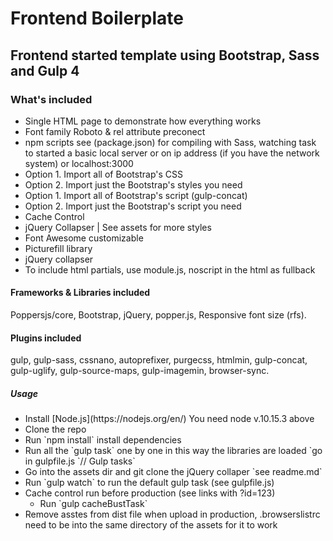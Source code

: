 <h1>Frontend Boilerplate</h1>

<h2>Frontend started template using Bootstrap, Sass and Gulp 4</h2>
<h3>What's included</h3>

<ul>
  <li>Single HTML page to demonstrate how everything works</li>
  <li>Font family Roboto & rel attribute preconect</li> 
  <li>npm scripts see (package.json) for compiling with Sass, watching task to started a basic local server or on ip address (if you have the network system) or localhost:3000</li>
  <li>Option 1. Import all of Bootstrap's CSS</li>
  <li>Option 2. Import just the Bootstrap's styles you need</li>
  <li>Option 1. Import all of Bootstrap's script (gulp-concat)</li>
  <li>Option 2. Import just the Bootstrap's script you need</li>
  <li>Cache Control</li>
  <li>jQuery Collapser | See assets for more styles</li>
  <li>Font Awesome customizable</li>
  <li>Picturefill library</li>
  <li>jQuery collapser</li>
  <li>To include html partials, use module.js, noscript in the html as fullback</li>
</ul>

<h4>Frameworks & Libraries included</h4>
<p>Poppersjs/core, Bootstrap, jQuery, popper.js, Responsive font size (rfs).</p>

<h4>Plugins included</h4>
<p>gulp, gulp-sass, cssnano, autoprefixer, purgecss, htmlmin, gulp-concat, gulp-uglify, gulp-source-maps, gulp-imagemin, browser-sync.</p>

<h5>Usage</h5>
<ul>
  <li>Install [Node.js](https://nodejs.org/en/) You need node v.10.15.3 above</li>
  <li>Clone the repo</li>
  <li>Run `npm install` install dependencies</li>
  <li>Run all the `gulp task` one by one in this way the libraries are loaded `go in  gulpfile.js `// Gulp tasks`</li>
  <li>Go into the assets dir and git clone the jQuery collaper `see readme.md`</li>
  <li>Run `gulp watch` to run the default gulp task (see gulpfile.js)</li>
  <li>Cache control run before production (see links with ?id=123)
    <ul>
      <li>Run `gulp cacheBustTask`</li>
      </ul>
    </li>
    <li>Remove asstes from dist file when upload in production, .browserslistrc need to be into the same directory of the assets for it to work</li>
</ul>
